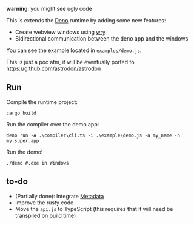 **warning**: you might see ugly code

This is extends the [Deno](https://deno.land/) runtime by adding some new features:

- Create webview windows using [wry](https://github.com/tauri-apps/wry)
- Bidirectional communication between the deno app and the windows

You can see the example located in `examples/demo.js`.

This is just a poc atm, it will be eventually ported to https://github.com/astrodon/astrodon

## Run

Compile the runtime project:
```
cargo build
```

Run the compiler over the demo app:
```
deno run -A .\compiler\cli.ts -i .\example\demo.js -a my_name -n my.super.app
```

Run the demo! 
```shell
./demo #.exe in Windows
```

## to-do
- (Partially done): Integrate [Metadata](https://github.com/denoland/deno/blob/8b2989c417db9090913f1cb6074ae961f4c14d5e/cli/standalone.rs#L46)
- Improve the rusty code
- Move the `api.js` to TypeScript (this requires that it will need be transpiled on build time)